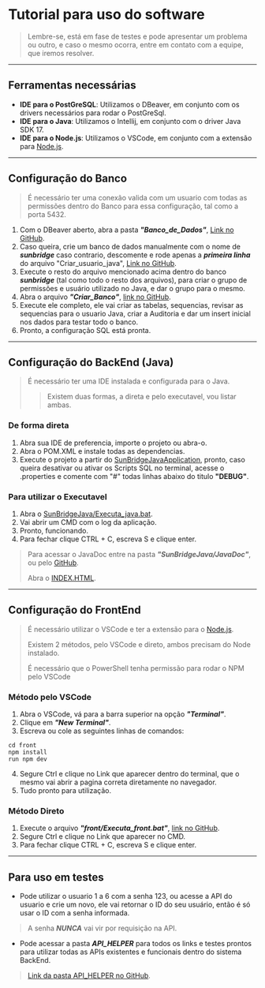 # Tutorial para uso do software
> Lembre-se, está em fase de testes e pode apresentar um problema ou outro, e caso o mesmo ocorra, entre em contato com a equipe, que iremos resolver.

---

## Ferramentas necessárias 

* **IDE para o PostGreSQL**: Utilizamos o DBeaver, em conjunto com os drivers necessários para rodar o PostGreSql.
* **IDE para o Java**: Utilizamos o Intellij, em conjunto com o driver Java SDK 17.
* **IDE para o Node.js**: Utilizamos o VSCode, em conjunto com a extensão para [Node.js](https://nodejs.org/pt).

---

## Configuração do Banco

> É necessário ter uma conexão valida com um usuario com todas as permissões dentro do Banco para essa configuração, tal como a porta 5432.

1. Com o DBeaver aberto, abra a pasta ***"Banco_de_Dados"***, [Link no GitHub](https://github.com/Pietro-Porsch-W/sunbridge-energyDB/tree/fcfab2eb26137cd89aff64fe8b76380540928395/Banco_de_dados).
2. Caso queira, crie um banco de dados manualmente com o nome de ***sunbridge*** caso contrario, descomente e rode apenas a ***primeira linha*** do arquivo "Criar_usuario_java", [Link no GitHub](https://github.com/Pietro-Porsch-W/sunbridge-energyDB/blob/fcfab2eb26137cd89aff64fe8b76380540928395/Banco_de_dados/Criar_Usuario_Java.sql).
3. Execute o resto do arquivo mencionado acima dentro do banco ***sunbridge*** (tal como todo o resto dos arquivos), para criar o grupo de permissões e usuário utilizado no Java, e dar o grupo para o mesmo.
4. Abra o arquivo ***"Criar_Banco"***, [link no GitHub](https://github.com/Pietro-Porsch-W/sunbridge-energyDB/blob/fcfab2eb26137cd89aff64fe8b76380540928395/Banco_de_dados/Criar_banco.sql).
5. Execute ele completo, ele vai criar as tabelas, sequencias, revisar as sequencias para o usuario Java, criar a Auditoria e dar um insert inicial nos dados para testar todo o banco.
6. Pronto, a configuração SQL está pronta.

---

## Configuração do BackEnd (Java)

> É necessário ter uma IDE instalada e configurada para o Java.
> > Existem duas formas, a direta e pelo executavel, vou listar ambas.

### De forma direta

1. Abra sua IDE de preferencia, importe o projeto ou abra-o.
2. Abra o POM.XML e instale todas as dependencias.
3. Execute o projeto a partir do [SunBridgeJavaApplication](https://github.com/Pietro-Porsch-W/sunbridge-energyDB/blob/fcfab2eb26137cd89aff64fe8b76380540928395/SunBridgeJava/SunBridgeJava-0.0.1-SNAPSHOT.jar), pronto, caso queira desativar ou ativar os Scripts SQL no terminal, acesse o .properties e comente com "#" todas linhas abaixo do titulo **"DEBUG"**.

### Para utilizar o Executavel 
1. Abra o [SunBridgeJava/Executa_java.bat](https://github.com/Pietro-Porsch-W/sunbridge-energyDB/blob/fcfab2eb26137cd89aff64fe8b76380540928395/SunBridgeJava/Executa_java.bat).
2. Vai abrir um CMD com o log da aplicação.
3. Pronto, funcionando.
4. Para fechar clique CTRL + C, escreva S e clique enter.

> Para acessar o JavaDoc entre na pasta ***"SunBridgeJava/JavaDoc"***, ou pelo [GitHub]().
> 
> Abra o [INDEX.HTML](https://github.com/Pietro-Porsch-W/sunbridge-energyDB/blob/fcfab2eb26137cd89aff64fe8b76380540928395/SunBridgeJava/javadoc/index.html).

---

## Configuração do FrontEnd

> É necessário utilizar o VSCode e ter a extensão para o [Node.js](https://nodejs.org/pt).
>
> Existem 2 métodos, pelo VSCode e direto, ambos precisam do Node instalado.
>
> É necessário que o PowerShell tenha permissão para rodar o NPM pelo VSCode

### Método pelo VSCode

1. Abra o VSCode, vá para a barra superior na opção ***"Terminal"***.
2. Clique em ***"New Terminal"***.
3. Escreva ou cole as seguintes linhas de comandos:
```
cd front
npm install
run npm dev
```
4. Segure Ctrl e clique no Link que aparecer dentro do terminal, que o mesmo vai abrir a pagina correta diretamente no navegador.
5. Tudo pronto para utilização.

### Método Direto

1. Execute o arquivo ***"front/Executa_front.bat"***, [link no GitHub](https://github.com/Pietro-Porsch-W/sunbridge-energyDB/blob/fcfab2eb26137cd89aff64fe8b76380540928395/front/Executa_front.bat). 
2. Segure Ctrl e clique no Link que aparecer no CMD.
3. Para fechar clique CTRL + C, escreva S e clique enter.

---

## Para uso em testes

* Pode utilizar o usuario 1 a 6 com a senha 123, ou acesse a API do usuario e crie um novo, ele vai retornar o ID do seu usuário, então é só usar o ID com a senha informada.
> A senha ***NUNCA*** vai vir por requisição na API.

* Pode acessar a pasta ***API_HELPER*** para todos os links e testes prontos para utilizar todas as APIs existentes e funcionais dentro do sistema BackEnd.
> [Link da pasta API_HELPER no GitHub](https://github.com/Pietro-Porsch-W/sunbridge-energyDB/tree/fcfab2eb26137cd89aff64fe8b76380540928395/API%20HELPER).

 
